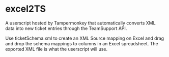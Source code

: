 # excel2TS

A userscript hosted by Tampermonkey that automatically converts XML data into new ticket entries through the TeamSupport API.

Use ticketSchema.xml to create an XML Source mapping on Excel and drag and drop the schema mappings to columns in an Excel spreadsheet. The exported XML file is what the userscript will use.
